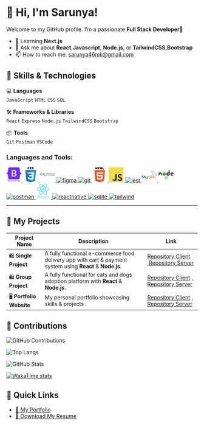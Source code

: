 # 👋 Hi, I'm Sarunya!

Welcome to my GitHub profile. I’m a passionate **Full Stack Developer**🎉

- 🌱 Learning **Next.js** 
- 💬 Ask me about **React**,**Javascript**, **Node.js**, or **TailwindCSS,Bootstrap**
- 📫 How to reach me: [sarunya46mk@gmail.com](https://mail.google.com/mail/?view=cm&fs=1&to=sarunya46mk@gmail.com)
  
## 🚀 Skills & Technologies

💻 **Languages**  
`JavaScript` `HTML` `CSS` `SQL`

🛠️ **Frameworks & Libraries**  
`React` `Express` `Node.js` `TailwindCSS` `Bootstrap`

📦 **Tools**  
`Git` `Postman` `VSCode`

<h3 align="left">Languages and Tools:</h3>
<p align="left"> <a href="https://getbootstrap.com" target="_blank" rel="noreferrer"> <img src="https://raw.githubusercontent.com/devicons/devicon/master/icons/bootstrap/bootstrap-plain-wordmark.svg" alt="bootstrap" width="40" height="40"/> </a> <a href="https://www.w3schools.com/css/" target="_blank" rel="noreferrer"> <img src="https://raw.githubusercontent.com/devicons/devicon/master/icons/css3/css3-original-wordmark.svg" alt="css3" width="40" height="40"/> </a> <a href="https://expressjs.com" target="_blank" rel="noreferrer"> <img src="https://raw.githubusercontent.com/devicons/devicon/master/icons/express/express-original-wordmark.svg" alt="express" width="40" height="40"/> </a> <a href="https://www.figma.com/" target="_blank" rel="noreferrer"> <img src="https://www.vectorlogo.zone/logos/figma/figma-icon.svg" alt="figma" width="40" height="40"/> </a> <a href="https://git-scm.com/" target="_blank" rel="noreferrer"> <img src="https://www.vectorlogo.zone/logos/git-scm/git-scm-icon.svg" alt="git" width="40" height="40"/> </a> <a href="https://www.w3.org/html/" target="_blank" rel="noreferrer"> <img src="https://raw.githubusercontent.com/devicons/devicon/master/icons/html5/html5-original-wordmark.svg" alt="html5" width="40" height="40"/> </a> <a href="https://developer.mozilla.org/en-US/docs/Web/JavaScript" target="_blank" rel="noreferrer"> <img src="https://raw.githubusercontent.com/devicons/devicon/master/icons/javascript/javascript-original.svg" alt="javascript" width="40" height="40"/> </a> <a href="https://jestjs.io" target="_blank" rel="noreferrer"> <img src="https://www.vectorlogo.zone/logos/jestjsio/jestjsio-icon.svg" alt="jest" width="40" height="40"/> </a> <a href="https://www.mysql.com/" target="_blank" rel="noreferrer"> <img src="https://raw.githubusercontent.com/devicons/devicon/master/icons/mysql/mysql-original-wordmark.svg" alt="mysql" width="40" height="40"/> </a> <a href="https://nodejs.org" target="_blank" rel="noreferrer"> <img src="https://raw.githubusercontent.com/devicons/devicon/master/icons/nodejs/nodejs-original-wordmark.svg" alt="nodejs" width="40" height="40"/> </a> <a href="https://postman.com" target="_blank" rel="noreferrer"> <img src="https://www.vectorlogo.zone/logos/getpostman/getpostman-icon.svg" alt="postman" width="40" height="40"/> </a> <a href="https://reactjs.org/" target="_blank" rel="noreferrer"> <img src="https://raw.githubusercontent.com/devicons/devicon/master/icons/react/react-original-wordmark.svg" alt="react" width="40" height="40"/> </a> <a href="https://reactnative.dev/" target="_blank" rel="noreferrer"> <img src="https://reactnative.dev/img/header_logo.svg" alt="reactnative" width="40" height="40"/> </a> <a href="https://www.sqlite.org/" target="_blank" rel="noreferrer"> <img src="https://www.vectorlogo.zone/logos/sqlite/sqlite-icon.svg" alt="sqlite" width="40" height="40"/> </a> <a href="https://tailwindcss.com/" target="_blank" rel="noreferrer"> <img src="https://www.vectorlogo.zone/logos/tailwindcss/tailwindcss-icon.svg" alt="tailwind" width="40" height="40"/> </a> </p>


---

## 🌟 My Projects

| Project Name                    | Description                                                                                  | Link                                   |
|---------------------------------|----------------------------------------------------------------------------------------------|----------------------------------------|
| 🛍️ **Single Project**       | A fully functional e-commerce food delivery app with cart & payment system using **React** & **Node.js**.  | [Repository Client](https://github.com/Sarunyamk/Single_Project_restaurant-client) ,[Repository Server](https://github.com/Sarunyamk/Single_Project_restaurant-server)|
| 🛍️ **Group Project**             |  A fully functional for cats and dogs adoption platform with  **React** & **Node.js**.                            | [Repository Client](https://github.com/Sarunyamk/Friend_Pow_Client) , [Repository Server](https://github.com/Sarunyamk/Friend_Pow_Server)|
| 🖥️ **Portfolio Website**          | My personal portfolio showcasing skills & projects .       | [Repository Client](https://github.com/Sarunyamk/My_Portfolio_client)  , [Repository Server](https://github.com/Sarunyamk/My_Portfolio_server)  |

## 🌟 Contributions
![GitHub Contributions](https://github-readme-streak-stats.herokuapp.com/?user=Sarunyamk)

![Top Langs](https://github-readme-stats.vercel.app/api/top-langs/?username=Sarunyamk&layout=donut-vertical)

![GitHub Stats](https://github-readme-stats.vercel.app/api?username=Sarunyamk&show_icons=true&theme=tokyonight)  

[![WakaTime stats](https://github-readme-stats.vercel.app/api/wakatime?username=SarunyaMnk)](https://wakatime.com/@SarunyaMnk)


## 🔗 Quick Links
- [🌟 My Portfolio](https://sarunyamk-portfolio.com)
- [📁 Download My Resume](https://res.cloudinary.com/mnksarunya/image/upload/w_400/v1731987143/dwr9pdaeufsphgmqydby.png)
